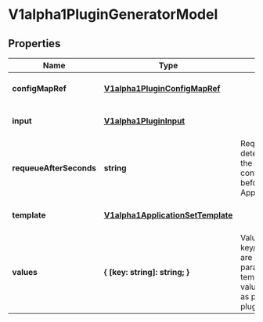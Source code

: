 # V1alpha1PluginGeneratorModel

## Properties

Name | Type | Description | Notes
------------ | ------------- | ------------- | -------------
**configMapRef** | [**V1alpha1PluginConfigMapRef**](V1alpha1PluginConfigMapRef.md) |  | [optional] [default to undefined]
**input** | [**V1alpha1PluginInput**](V1alpha1PluginInput.md) |  | [optional] [default to undefined]
**requeueAfterSeconds** | **string** | RequeueAfterSeconds determines how long the ApplicationSet controller will wait before reconciling the ApplicationSet again. | [optional] [default to undefined]
**template** | [**V1alpha1ApplicationSetTemplate**](V1alpha1ApplicationSetTemplate.md) |  | [optional] [default to undefined]
**values** | **{ [key: string]: string; }** | Values contains key/value pairs which are passed directly as parameters to the template. These values will not be sent as parameters to the plugin. | [optional] [default to undefined]


